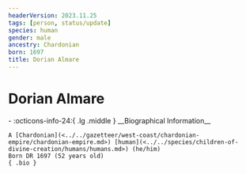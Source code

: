 ```yaml
---
headerVersion: 2023.11.25
tags: [person, status/update]
species: human
gender: male
ancestry: Chardonian
born: 1697
title: Dorian Almare
---
```

# Dorian Almare
<div class="grid cards ext-narrow-margin ext-one-column" markdown>
- :octicons-info-24:{ .lg .middle } __Biographical Information__

    A [Chardonian](<../../gazetteer/west-coast/chardonian-empire/chardonian-empire.md>) [human](<../../species/children-of-divine-creation/humans/humans.md>) (he/him)  
    Born DR 1697 (52 years old)  
    { .bio }

</div>




